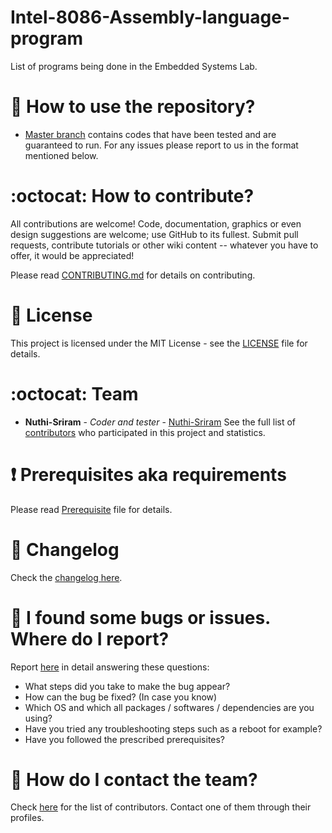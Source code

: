 # Intel-8086-Assembly-language-program

List of programs being done in the Embedded Systems Lab.

# :book: How to use the repository?

- [Master branch](https://github.com/Nuthi-Sriram/Intel-8086-Assembly-language-program/tree/master/SourceCode) contains codes that have been tested and are guaranteed to run. For any issues please report to us in the format mentioned below.

# :octocat: How to contribute?

All contributions are welcome! Code, documentation, graphics or even design suggestions are welcome; use GitHub to its fullest. Submit pull requests, contribute tutorials or other wiki content -- whatever you have to offer, it would be appreciated!

Please read [CONTRIBUTING.md](CONTRIBUTING.md) for details on contributing.

# :scroll: License

This project is licensed under the MIT License - see the [LICENSE](LICENSE) file for details.

# :octocat: Team

- **Nuthi-Sriram** - _Coder and tester_ - [Nuthi-Sriram](https://github.com/Nuthi-Sriram)
  See the full list of [contributors](https://github.com/Nuthi-Sriram/Intel-8086-Assembly-language-program/graphs/contributors) who participated in this project and statistics.

# :heavy_exclamation_mark: Prerequisites aka requirements

Please read [Prerequisite](Prerequisite.md) file for details.

# :scroll: Changelog

Check the [changelog here](https://github.com/Nuthi-Sriram/Intel-8086-Assembly-language-program/commits/master).

# :scroll: I found some bugs or issues. Where do I report?

Report [here](https://github.com/Nuthi-Sriram/Intel-8086-Assembly-language-program/issues) in detail answering these questions:

- What steps did you take to make the bug appear?
- How can the bug be fixed? (In case you know)
- Which OS and which all packages / softwares / dependencies are you using?
- Have you tried any troubleshooting steps such as a reboot for example?
- Have you followed the prescribed prerequisites?

# :scroll: How do I contact the team?

Check [here](https://github.com/Nuthi-Sriram/Intel-8086-Assembly-language-program/graphs/contributors) for the list of contributors. Contact one of them through their profiles.